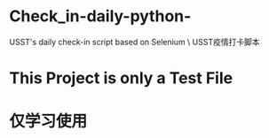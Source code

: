 # Check_in-daily-python-
USST's daily check-in script based on Selenium
\ USST疫情打卡脚本
# **This Project is only a Test File**
# **仅学习使用**
